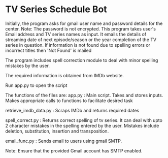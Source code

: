 # TV Series Schedule Bot
Initially, the program asks for gmail user name and password details for the center. Note: The password is not encrypted.
This program takes user's Email address and TV series names as input.
It emails the details of streaming date of next episode/season or the year completion of the TV series in question. If information is not found due to spelling errors or incorrect titles then 'Not Found' is mailed

The program includes spell correction module to deal with minor spelling mistakes by the user.

The required information is obtained from IMDb website.

Run app.py to open the script

The functions of the files are:
app.py                : Main script. Takes and stores inputs. Makes appropriate calls to functions to facilitate desired task

retrieve_imdb_data.py : Scraps IMDb and returns required dates

spell_correct.py      : Returns correct spelling of tv series. It can deal with upto 2 character mistakes in the spelling entered by the user. Mistakes include deletion, substitution, insertion and transposition.

email_func.py         : Sends email to users using gmail SMTP.

Note: Ensure that the provided Gmail account has SMTP enabled. 